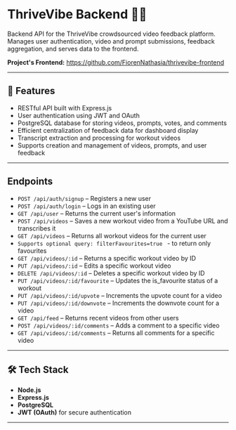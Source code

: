 # ThriveVibe Backend 🎥✨

Backend API for the ThriveVibe crowdsourced video feedback platform.
Manages user authentication, video and prompt submissions, feedback aggregation, and serves data to the frontend.

**Project's Frontend:** https://github.com/FiorenNathasia/thrivevibe-frontend

---

## 🚀 Features

- RESTful API built with Express.js
- User authentication using JWT and OAuth
- PostgreSQL database for storing videos, prompts, votes, and comments
- Efficient centralization of feedback data for dashboard display
- Transcript extraction and processing for workout videos
- Supports creation and management of videos, prompts, and user feedback

---

## Endpoints

- `POST /api/auth/signup` – Registers a new user
- `POST /api/auth/login` – Logs in an existing user
- `GET /api/user` – Returns the current user's information
- `POST /api/videos` – Saves a new workout video from a YouTube URL and transcribes it
- `GET /api/videos` – Returns all workout videos for the current user
- `Supports optional query: filterFavourites=true ` - to return only favourites
- `GET /api/videos/:id` – Returns a specific workout video by ID
- `PUT /api/videos/:id` – Edits a specific workout video
- `DELETE /api/videos/:id` – Deletes a specific workout video by ID
- `PUT /api/videos/:id/favourite` – Updates the is_favourite status of a workout
- `PUT /api/videos/:id/upvote` – Increments the upvote count for a video
- `PUT /api/videos/:id/downvote` – Increments the downvote count for a video
- `GET /api/feed` – Returns recent videos from other users
- `POST /api/videos/:id/comments` – Adds a comment to a specific video
- `GET /api/videos/:id/comments` – Returns all comments for a specific video

---

## 🛠️ Tech Stack

- **Node.js**
- **Express.js**
- **PostgreSQL**
- **JWT (OAuth)** for secure authentication

---
